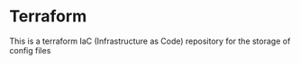 # Terraform
This is a terraform IaC (Infrastructure as Code) repository for the storage of config files
